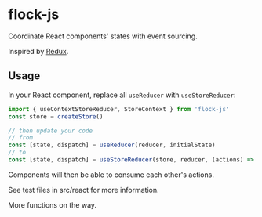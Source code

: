 # flock-js

Coordinate React components' states with event sourcing.

Inspired by [Redux](https://redux.js.org).

## Usage

In your React component, replace all `useReducer` with `useStoreReducer`:

```js
import { useContextStoreReducer, StoreContext } from 'flock-js'
const store = createStore()

// then update your code
// from
const [state, dispatch] = useReducer(reducer, initialState)
// to
const [state, dispatch] = useStoreReducer(store, reducer, (actions) => /* compute initialState from actions */)
```

Components will then be able to consume each other's actions.

See test files in src/react for more information.

More functions on the way.
